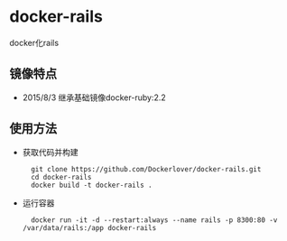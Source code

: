 # docker-rails
docker化rails

## 镜像特点

- 2015/8/3 继承基础镜像docker-ruby:2.2

## 使用方法

- 获取代码并构建

        git clone https://github.com/Dockerlover/docker-rails.git
        cd docker-rails
        docker build -t docker-rails .

- 运行容器

        docker run -it -d --restart:always --name rails -p 8300:80 -v /var/data/rails:/app docker-rails
